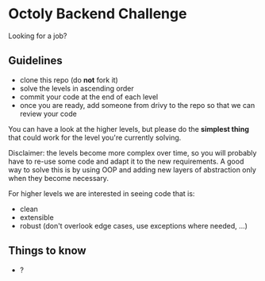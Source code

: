 # Octoly Backend Challenge

 Looking for a job?

## Guidelines

- clone this repo (do **not** fork it)
- solve the levels in ascending order
- commit your code at the end of each level
- once you are ready, add someone from drivy to the repo so that we can review your code

You can have a look at the higher levels, but please do the **simplest thing** that could work for the level you're currently solving.

Disclaimer: the levels become more complex over time, so you will probably have to re-use some code and adapt it to the new requirements.
A good way to solve this is by using OOP and adding new layers of abstraction only when they become necessary.

For higher levels we are interested in seeing code that is:
- clean
- extensible
- robust (don't overlook edge cases, use exceptions where needed, ...)


## Things to know

- ?